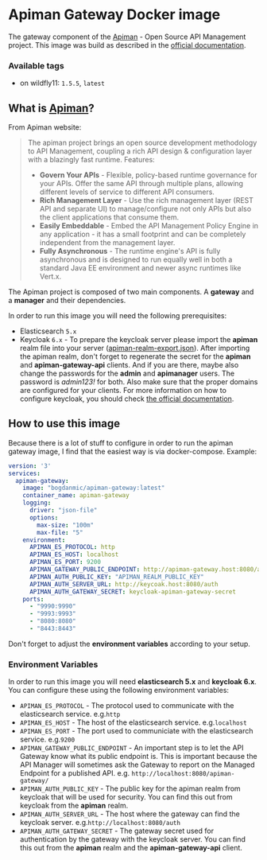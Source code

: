 # Apiman Gateway Docker image
The gateway component of the [Apiman](http://www.apiman.io/) - Open Source API Management project. 
This image was build as described in the [official documentation](http://www.apiman.io/latest/production-guide.html).

### Available tags
 - on wildfly11: ```1.5.5```, ```latest```

## What is [Apiman](http://www.apiman.io/)?
From Apiman website:
> The apiman project brings an open source development methodology to API Management, 
> coupling a rich API design & configuration layer with a blazingly fast runtime.
> Features:
>  - **Govern Your APIs** - Flexible, policy-based runtime governance for your APIs. Offer the same API through multiple plans, allowing different levels of service to different API consumers.
>  - **Rich Management Layer** - Use the rich management layer (REST API and separate UI) to manage/configure not only APIs but also the client applications that consume them.
>  - **Easily Embeddable** - Embed the API Management Policy Engine in any application - it has a small footprint and can be completely independent from the management layer.
>  - **Fully Asynchronous** - The runtime engine's API is fully asynchronous and is designed to run equally well in both a standard Java EE environment and newer async runtimes like Vert.x.

The Apiman project is composed of two main components. A **gateway** and 
a **manager** and their dependencies.

In order to run this image you will need the following prerequisites:
 - Elasticsearch ```5.x``` 
 - Keycloak ```6.x``` - To prepare the keycloak server please import the **apiman**
 realm file into your server ([apiman-realm-export.json](apiman-realm-export.json)). 
 After importing the apiman realm, don't forget to regenerate the secret for the
 **apiman** and **apiman-gateway-api** clients. And if you are there, maybe also change the passwords
 for the **admin** and **apimanager** users. The password is *admin123!* for both. Also make sure that the
 proper domains are configured for your clients. For more information on how to configure keycloak, you should check
 [the official documentation](https://www.keycloak.org/documentation.html).

## How to use this image
Because there is a lot of stuff to configure in order to run the apiman gateway image, I find that the easiest way is via docker-compose. Example:
```yml
version: '3'
services:
  apiman-gateway:
    image: "bogdanmic/apiman-gateway:latest"
    container_name: apiman-gateway
    logging:
      driver: "json-file"
      options:
        max-size: "100m"
        max-file: "5"
    environment:
      APIMAN_ES_PROTOCOL: http
      APIMAN_ES_HOST: localhost
      APIMAN_ES_PORT: 9200
      APIMAN_GATEWAY_PUBLIC_ENDPOINT: http://apiman-gateway.host:8080/apiman-gateway/
      APIMAN_AUTH_PUBLIC_KEY: "APIMAN_REALM_PUBLIC_KEY"
      APIMAN_AUTH_SERVER_URL: http://keycoak.host:8080/auth
      APIMAN_AUTH_GATEWAY_SECRET: keycloak-apiman-gateway-secret
    ports:
      - "9990:9990"
      - "9993:9993"
      - "8080:8080"
      - "8443:8443"
```
Don't forget to adjust the **environment variables** according to your setup.

### Environment Variables
In order to run this image you will need **elasticsearch 5.x** and **keycloak 6.x**.
You can configure these using the following environment variables:
 - ```APIMAN_ES_PROTOCOL``` - The protocol used to communicate with the elasticsearch service. e.g.```http```
 - ```APIMAN_ES_HOST``` - The host of the elasticsearch service. e.g.```localhost```
 - ```APIMAN_ES_PORT``` - The port used to communiciate with the elasticsearch service. e.g.```9200```
 - ```APIMAN_GATEWAY_PUBLIC_ENDPOINT``` - An important step is to let the API Gateway know what its public endpoint is. 
 This is important because the API Manager will sometimes ask the Gateway to report on the Managed Endpoint for a 
 published API. e.g. ```http://localhost:8080/apiman-gateway/```
 - ```APIMAN_AUTH_PUBLIC_KEY``` - The public key for the apiman realm from keycloak that will be used for security.
 You can find this out from keycloak from the **apiman** realm.
 - ```APIMAN_AUTH_SERVER_URL``` - The host where the gateway can find the keycloak server. e.g.```http://localhost:8080/auth```
 - ```APIMAN_AUTH_GATEWAY_SECRET``` - The  gateway secret used for authentication by the gateway with the keycloak server.
 You can find this out from the **apiman** realm and the **apiman-gateway-api** client.